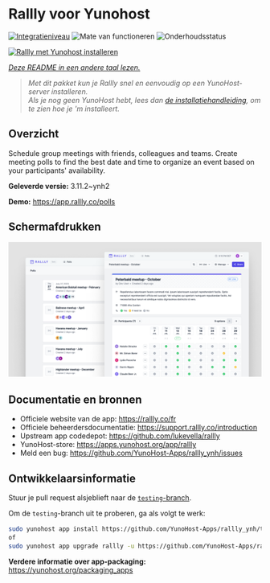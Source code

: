 <!--
NB: Deze README is automatisch gegenereerd door <https://github.com/YunoHost/apps/tree/master/tools/readme_generator>
Hij mag NIET handmatig aangepast worden.
-->

# Rallly voor Yunohost

[![Integratieniveau](https://apps.yunohost.org/badge/integration/rallly)](https://ci-apps.yunohost.org/ci/apps/rallly/)
![Mate van functioneren](https://apps.yunohost.org/badge/state/rallly)
![Onderhoudsstatus](https://apps.yunohost.org/badge/maintained/rallly)

[![Rallly met Yunohost installeren](https://install-app.yunohost.org/install-with-yunohost.svg)](https://install-app.yunohost.org/?app=rallly)

*[Deze README in een andere taal lezen.](./ALL_README.md)*

> *Met dit pakket kun je Rallly snel en eenvoudig op een YunoHost-server installeren.*  
> *Als je nog geen YunoHost hebt, lees dan [de installatiehandleiding](https://yunohost.org/install), om te zien hoe je 'm installeert.*

## Overzicht

Schedule group meetings with friends, colleagues and teams. Create meeting polls to find the best date and time to organize an event based on your participants' availability.

**Geleverde versie:** 3.11.2~ynh2

**Demo:** <https://app.rallly.co/polls>

## Schermafdrukken

![Schermafdrukken van Rallly](./doc/screenshots/screenshot.png)

## Documentatie en bronnen

- Officiele website van de app: <https://rallly.co/fr>
- Officiele beheerdersdocumentatie: <https://support.rallly.co/introduction>
- Upstream app codedepot: <https://github.com/lukevella/rallly>
- YunoHost-store: <https://apps.yunohost.org/app/rallly>
- Meld een bug: <https://github.com/YunoHost-Apps/rallly_ynh/issues>

## Ontwikkelaarsinformatie

Stuur je pull request alsjeblieft naar de [`testing`-branch](https://github.com/YunoHost-Apps/rallly_ynh/tree/testing).

Om de `testing`-branch uit te proberen, ga als volgt te werk:

```bash
sudo yunohost app install https://github.com/YunoHost-Apps/rallly_ynh/tree/testing --debug
of
sudo yunohost app upgrade rallly -u https://github.com/YunoHost-Apps/rallly_ynh/tree/testing --debug
```

**Verdere informatie over app-packaging:** <https://yunohost.org/packaging_apps>

